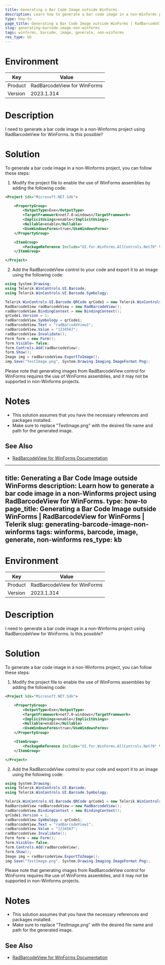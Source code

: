 ```yaml
---
title: Generating a Bar Code Image outside WinForms
description: Learn how to generate a bar code image in a non-Winforms project using RadBarcodeView for WinForms.
type: how-to
page_title: Generating a Bar Code Image outside WinForms | RadBarcodeView for WinForms | Telerik
slug: generating-barcode-image-non-winforms
tags: winforms, barcode, image, generate, non-winforms
res_type: kb
---
```

# Environment
| Key | Value |
| ---- | ------ |
| Product | RadBarcodeView for WinForms |
| Version | 2023.1.314 |

# Description
I need to generate a bar code image in a non-Winforms project using RadBarcodeView for WinForms. Is this possible?

# Solution
To generate a bar code image in a non-Winforms project, you can follow these steps:

1. Modify the project file to enable the use of WinForms assemblies by adding the following code:
```xml
<Project Sdk="Microsoft.NET.Sdk">

	<PropertyGroup>
		<OutputType>Exe</OutputType>
		<TargetFramework>net7.0-windows</TargetFramework>
		<ImplicitUsings>enable</ImplicitUsings>
		<Nullable>enable</Nullable>
		<UseWindowsForms>true</UseWindowsForms>
	</PropertyGroup>

	<ItemGroup>
		<PackageReference Include="UI.for.WinForms.AllControls.Net70" Version="2023.3.1114" />
	</ItemGroup>

</Project>
```

2. Add the RadBarcodeView control to your code and export it to an image using the following code:
```csharp
using System.Drawing;
using Telerik.WinControls.UI.Barcode;
using Telerik.WinControls.UI.Barcode.Symbology;

Telerik.WinControls.UI.Barcode.QRCode qrCode1 = new Telerik.WinControls.UI.Barcode.QRCode();
RadBarcodeView radBarcodeView = new RadBarcodeView();
radBarcodeView.BindingContext = new BindingContext();
qrCode1.Version = 1;
radBarcodeView.Symbology = qrCode1;
radBarcodeView.Text = "radBarcodeView1";
radBarcodeView.Value = "1234567";
radBarcodeView.Invalidate();
Form form = new Form();
form.Visible= false;
form.Controls.Add(radBarcodeView);
form.Show();
Image img = radBarcodeView.ExportToImage();
img.Save("TestImage.png", System.Drawing.Imaging.ImageFormat.Png);
```

Please note that generating images from RadBarcodeView control for WinForms requires the use of WinForms assemblies, and it may not be supported in non-Winforms projects.

# Notes
- This solution assumes that you have the necessary references and packages installed.
- Make sure to replace "TestImage.png" with the desired file name and path for the generated image.

## See Also
- [RadBarcodeView for WinForms Documentation](https://docs.telerik.com/devtools/winforms/controls/barcode/barcodeview)

---
title: Generating a Bar Code Image outside WinForms
description: Learn how to generate a bar code image in a non-Winforms project using RadBarcodeView for WinForms.
type: how-to
page_title: Generating a Bar Code Image outside WinForms | RadBarcodeView for WinForms | Telerik
slug: generating-barcode-image-non-winforms
tags: winforms, barcode, image, generate, non-winforms
res_type: kb
---
# Environment
| Key | Value |
| ---- | ------ |
| Product | RadBarcodeView for WinForms |
| Version | 2023.1.314 |

# Description
I need to generate a bar code image in a non-Winforms project using RadBarcodeView for WinForms. Is this possible?

# Solution
To generate a bar code image in a non-Winforms project, you can follow these steps:

1. Modify the project file to enable the use of WinForms assemblies by adding the following code:

```xml
<Project Sdk="Microsoft.NET.Sdk">

	<PropertyGroup>
		<OutputType>Exe</OutputType>
		<TargetFramework>net7.0-windows</TargetFramework>
		<ImplicitUsings>enable</ImplicitUsings>
		<Nullable>enable</Nullable>
		<UseWindowsForms>true</UseWindowsForms>
	</PropertyGroup>

	<ItemGroup>
		<PackageReference Include="UI.for.WinForms.AllControls.Net70" Version="2023.3.1114" />
	</ItemGroup>

</Project>
```

2. Add the RadBarcodeView control to your code and export it to an image using the following code:

```csharp
using System.Drawing;
using Telerik.WinControls.UI.Barcode;
using Telerik.WinControls.UI.Barcode.Symbology;

Telerik.WinControls.UI.Barcode.QRCode qrCode1 = new Telerik.WinControls.UI.Barcode.QRCode();
RadBarcodeView radBarcodeView = new RadBarcodeView();
radBarcodeView.BindingContext = new BindingContext();
qrCode1.Version = 1;
radBarcodeView.Symbology = qrCode1;
radBarcodeView.Text = "radBarcodeView1";
radBarcodeView.Value = "1234567";
radBarcodeView.Invalidate();
Form form = new Form();
form.Visible= false;
form.Controls.Add(radBarcodeView);
form.Show();
Image img = radBarcodeView.ExportToImage();
img.Save("TestImage.png", System.Drawing.Imaging.ImageFormat.Png);
```

Please note that generating images from RadBarcodeView control for WinForms requires the use of WinForms assemblies, and it may not be supported in non-Winforms projects.

# Notes
- This solution assumes that you have the necessary references and packages installed.
- Make sure to replace "TestImage.png" with the desired file name and path for the generated image.

## See Also
- [RadBarcodeView for WinForms Documentation](https://docs.telerik.com/devtools/winforms/controls/barcode/barcodeview)
